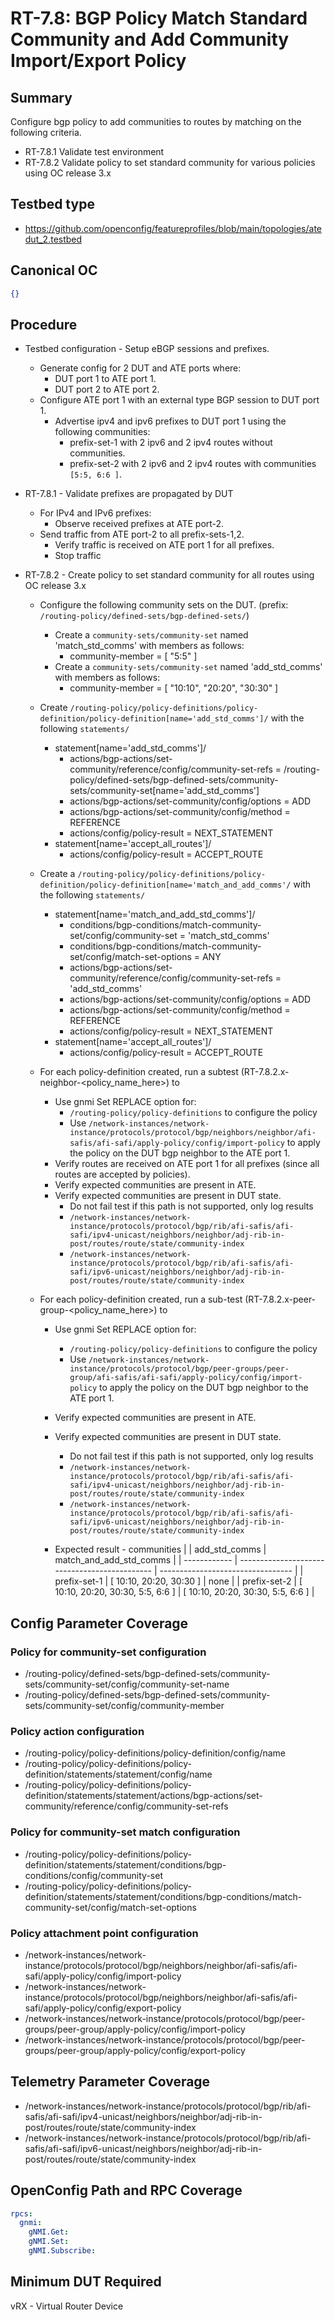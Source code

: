 # RT-7.8: BGP Policy Match Standard Community and Add Community Import/Export Policy

## Summary

Configure bgp policy to add communities to routes by matching on the following
criteria.

* RT-7.8.1 Validate test environment
* RT-7.8.2 Validate policy to set standard community for various policies using OC release 3.x

## Testbed type

* https://github.com/openconfig/featureprofiles/blob/main/topologies/atedut_2.testbed

## Canonical OC
```json
{}
```
## Procedure

* Testbed configuration - Setup eBGP sessions and prefixes.
  * Generate config for 2 DUT and ATE ports where:
    * DUT port 1 to ATE port 1.
    * DUT port 2 to ATE port 2.
  * Configure ATE port 1 with an external type BGP session to DUT port 1.
    * Advertise ipv4 and ipv6 prefixes to DUT port 1 using the following communities:
      * prefix-set-1 with 2 ipv6 and 2 ipv4 routes without communities.
      * prefix-set-2 with 2 ipv6 and 2 ipv4 routes with communities `[5:5, 6:6 ]`.

* RT-7.8.1 - Validate prefixes are propagated by DUT
  * For IPv4 and IPv6 prefixes:
    * Observe received prefixes at ATE port-2.
  * Send traffic from ATE port-2 to all prefix-sets-1,2.
    * Verify traffic is received on ATE port 1 for all prefixes.
    * Stop traffic

* RT-7.8.2 - Create policy to set standard community for all routes using OC release 3.x
  * Configure the following community sets on the DUT.
    (prefix: `/routing-policy/defined-sets/bgp-defined-sets/`)
    * Create a `community-sets/community-set` named 'match_std_comms' with members as follows:
      * community-member = [ "5:5" ]
    * Create a `community-sets/community-set` named 'add_std_comms' with members as follows:
      * community-member = [ "10:10", "20:20", "30:30" ]

  * Create `/routing-policy/policy-definitions/policy-definition/policy-definition[name='add_std_comms']/`
    with the following `statements/`
    * statement[name='add_std_comms']/
      * actions/bgp-actions/set-community/reference/config/community-set-refs =
          /routing-policy/defined-sets/bgp-defined-sets/community-sets/community-set[name='add_std_comms']
      * actions/bgp-actions/set-community/config/options = ADD
      * actions/bgp-actions/set-community/config/method = REFERENCE
      * actions/config/policy-result = NEXT_STATEMENT
    * statement[name='accept_all_routes']/
      * actions/config/policy-result = ACCEPT_ROUTE

  * Create a `/routing-policy/policy-definitions/policy-definition/policy-definition[name='match_and_add_comms'/`
    with the following `statements/`
    * statement[name='match_and_add_std_comms']/
      * conditions/bgp-conditions/match-community-set/config/community-set = 'match_std_comms'
      * conditions/bgp-conditions/match-community-set/config/match-set-options = ANY
      * actions/bgp-actions/set-community/reference/config/community-set-refs = 'add_std_comms'
      * actions/bgp-actions/set-community/config/options = ADD
      * actions/bgp-actions/set-community/config/method = REFERENCE
      * actions/config/policy-result = NEXT_STATEMENT
    * statement[name='accept_all_routes']/
      * actions/config/policy-result = ACCEPT_ROUTE

  * For each policy-definition created, run a subtest (RT-7.8.2.x-neighbor-<policy_name_here>) to
    * Use gnmi Set REPLACE option for:
      * `/routing-policy/policy-definitions` to configure the policy
      * Use `/network-instances/network-instance/protocols/protocol/bgp/neighbors/neighbor/afi-safis/afi-safi/apply-policy/config/import-policy`
        to apply the policy on the DUT bgp neighbor to the ATE port 1.
    * Verify routes are received on ATE port 1 for all prefixes (since all routes are accepted by policies).
    * Verify expected communities are present in ATE.
    * Verify expected communities are present in DUT state.
      * Do not fail test if this path is not supported, only log results
      * `/network-instances/network-instance/protocols/protocol/bgp/rib/afi-safis/afi-safi/ipv4-unicast/neighbors/neighbor/adj-rib-in-post/routes/route/state/community-index`
      * `/network-instances/network-instance/protocols/protocol/bgp/rib/afi-safis/afi-safi/ipv6-unicast/neighbors/neighbor/adj-rib-in-post/routes/route/state/community-index`

  * For each policy-definition created, run a sub-test (RT-7.8.2.x-peer-group-<policy_name_here>) to
    * Use gnmi Set REPLACE option for:
      * `/routing-policy/policy-definitions` to configure the policy
      * Use `/network-instances/network-instance/protocols/protocol/bgp/peer-groups/peer-group/afi-safis/afi-safi/apply-policy/config/import-policy`
        to apply the policy on the DUT bgp neighbor to the ATE port 1.
    * Verify expected communities are present in ATE.
    * Verify expected communities are present in DUT state.
      * Do not fail test if this path is not supported, only log results
      * `/network-instances/network-instance/protocols/protocol/bgp/rib/afi-safis/afi-safi/ipv4-unicast/neighbors/neighbor/adj-rib-in-post/routes/route/state/community-index`
      * `/network-instances/network-instance/protocols/protocol/bgp/rib/afi-safis/afi-safi/ipv6-unicast/neighbors/neighbor/adj-rib-in-post/routes/route/state/community-index`

    * Expected result - communities
      |              | add_std_comms                                 | match_and_add_std_comms           |
      | ------------ | --------------------------------------------- | --------------------------------- |
      | prefix-set-1 | [ 10:10, 20:20, 30:30 ]                       | none                              |
      | prefix-set-2 | [ 10:10, 20:20, 30:30, 5:5, 6:6 ]             | [ 10:10, 20:20, 30:30, 5:5, 6:6 ] |

## Config Parameter Coverage

### Policy for community-set configuration

* /routing-policy/defined-sets/bgp-defined-sets/community-sets/community-set/config/community-set-name
* /routing-policy/defined-sets/bgp-defined-sets/community-sets/community-set/config/community-member

### Policy action configuration

* /routing-policy/policy-definitions/policy-definition/config/name
* /routing-policy/policy-definitions/policy-definition/statements/statement/config/name
* /routing-policy/policy-definitions/policy-definition/statements/statement/actions/bgp-actions/set-community/reference/config/community-set-refs

### Policy for community-set match configuration

* /routing-policy/policy-definitions/policy-definition/statements/statement/conditions/bgp-conditions/config/community-set
* /routing-policy/policy-definitions/policy-definition/statements/statement/conditions/bgp-conditions/match-community-set/config/match-set-options

### Policy attachment point configuration

* /network-instances/network-instance/protocols/protocol/bgp/neighbors/neighbor/afi-safis/afi-safi/apply-policy/config/import-policy
* /network-instances/network-instance/protocols/protocol/bgp/neighbors/neighbor/afi-safis/afi-safi/apply-policy/config/export-policy
* /network-instances/network-instance/protocols/protocol/bgp/peer-groups/peer-group/apply-policy/config/import-policy
* /network-instances/network-instance/protocols/protocol/bgp/peer-groups/peer-group/apply-policy/config/export-policy

## Telemetry Parameter Coverage

* /network-instances/network-instance/protocols/protocol/bgp/rib/afi-safis/afi-safi/ipv4-unicast/neighbors/neighbor/adj-rib-in-post/routes/route/state/community-index
* /network-instances/network-instance/protocols/protocol/bgp/rib/afi-safis/afi-safi/ipv6-unicast/neighbors/neighbor/adj-rib-in-post/routes/route/state/community-index

## OpenConfig Path and RPC Coverage
```yaml
rpcs:
  gnmi:
    gNMI.Get:
    gNMI.Set:
    gNMI.Subscribe:
```

## Minimum DUT Required

vRX - Virtual Router Device
